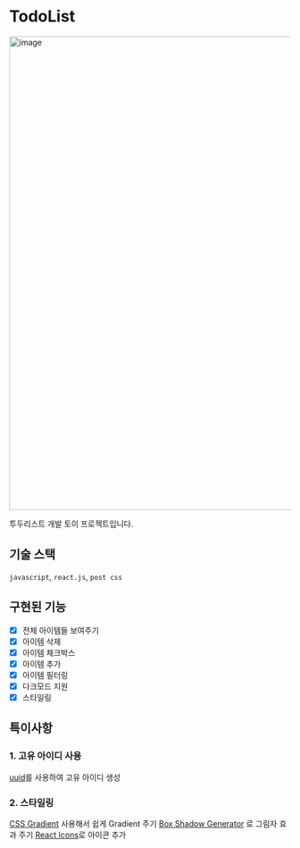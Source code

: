 # TodoList
<img width="848" alt="image" src="https://user-images.githubusercontent.com/119949731/235279910-c9435cad-bd63-4baf-817b-a948b3a5c6b2.png">

투두리스트 개발 토이 프로젝트입니다.

## 기술 스택

`javascript`, `react.js`, `post css`

## 구현된 기능

- [x] 전체 아이템들 보여주기
- [x] 아이템 삭제
- [x] 아이템 체크박스
- [x] 아이템 추가
- [x] 아이템 필터링
- [x] 다크모드 지원
- [x] 스타일링

## 특이사항

### 1. 고유 아이디 사용

[uuid](https://www.npmjs.com/package/uuid)를 사용하여 고유 아이디 생성

### 2. 스타일링

[CSS Gradient](https://cssgradient.io/) 사용해서 쉽게 Gradient 주기
[Box Shadow Generator](https://cssgenerator.org/box-shadow-css-generator.html) 로 그림자 효과 주기
[React Icons](https://react-icons.github.io/react-icons/)로 아이콘 추가
